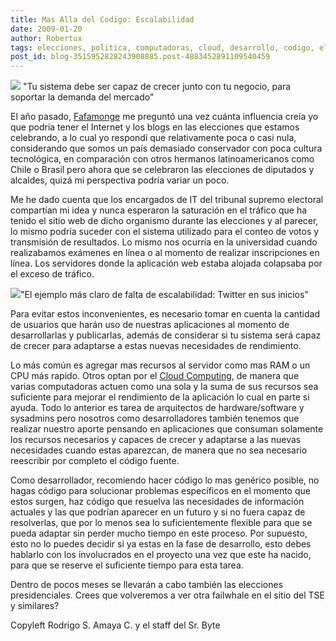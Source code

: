 ```yaml
---
title: Mas Alla del Codigo: Escalabilidad
date: 2009-01-20
author: Robertux
tags: elecciones, politica, computadoras, cloud, desarrollo, codigo, el salvador, programacion, twitter, empresa
post_id: blog-3515952828243908885.post-4883452891109540459
---
```


[![](http://1.bp.blogspot.com/_jH77WNrMVRA/SXOl-nRV4gI/AAAAAAAAFoQ/1Fz8NfsCHww/s400/scalability.jpg)](http://1.bp.blogspot.com/_jH77WNrMVRA/SXOl-nRV4gI/AAAAAAAAFoQ/1Fz8NfsCHww/s1600-h/scalability.jpg) "Tu sistema debe ser capaz de crecer junto con tu negocio, para soportar la demanda del mercado"

El año pasado, [Fafamonge](http://www.fafamonge.com/) me preguntó una vez cuánta influencia creía yo que podría tener el Internet y los blogs en las elecciones que estamos celebrando, a lo cual yo respondí que relativamente poca o casi nula, considerando que somos un país demasiado conservador con poca cultura tecnológica, en comparación con otros hermanos latinoamericanos como Chile o Brasil pero ahora que se celebraron las elecciones de diputados y alcaldes, quizá mi perspectiva podría variar un poco.

Me he dado cuenta que los encargados de IT del tribunal supremo electoral compartían mi idea y nunca esperaron la saturación en el tráfico que ha tenido el sitio web de dicho organismo durante las elecciones y al parecer, lo mismo podría suceder con el sistema utilizado para el conteo de votos y transmisión de resultados. Lo mismo nos ocurría en la universidad cuando realizabamos exámenes en línea o al momento de realizar inscripciones en línea. Los servidores donde la aplicación web estaba alojada colapsaba por el exceso de tráfico.

[![](http://3.bp.blogspot.com/_jH77WNrMVRA/SXOoemrnFrI/AAAAAAAAFoY/PUzrzV7QWPg/s400/fail_whale.gif)](http://3.bp.blogspot.com/_jH77WNrMVRA/SXOoemrnFrI/AAAAAAAAFoY/PUzrzV7QWPg/s1600-h/fail_whale.gif)"El ejemplo más claro de falta de escalabilidad: Twitter en sus inicios"

Para evitar estos inconvenientes, es necesario tomar en cuenta la cantidad de usuarios que harán uso de nuestras aplicaciones al momento de desarrollarlas y publicarlas, además de considerar si tu sistema será capaz de crecer para adaptarse a estas nuevas necesidades de rendimiento.

Lo más común es agregar mas recursos al servidor como mas RAM o un CPU más rapido. Otros optan por el [Cloud Computing](http://en.wikipedia.org/wiki/Cloud_computing), de manera que varias computadoras actuen como una sola y la suma de sus recursos sea suficiente para mejorar el rendimiento de la aplicación lo cual en parte si ayuda. Todo lo anterior es tarea de arquitectos de hardware/software y sysadmins pero nosotros como desarrolladores también tenemos que realizar nuestro aporte pensando en aplicaciones que consuman solamente los recursos necesarios y capaces de crecer y adaptarse a las nuevas necesidades cuando estas aparezcan, de manera que no sea necesario reescribir por completo el código fuente.

Como desarrollador, recomiendo hacer código lo mas genérico posible, no hagas código para solucionar problemas específicos en el momento que estos surgen, haz código que resuelva las necesidades de información actuales y las que podrían aparecer en un futuro y si no fuera capaz de resolverlas, que por lo menos sea lo suficientemente flexible para que se pueda adaptar sin perder mucho tiempo en este proceso. Por supuesto, esto no lo puedes decidir si ya estas en la fase de desarrollo, esto debes hablarlo con los involucrados en el proyecto una vez que este ha nacido, para que se reserve el suficiente tiempo para esta tarea.

Dentro de pocos meses se llevarán a cabo también las elecciones presidenciales. Crees que volveremos a ver otra failwhale en el sitio del TSE y similares?

Copyleft Rodrigo S. Amaya C. y el staff del Sr. Byte